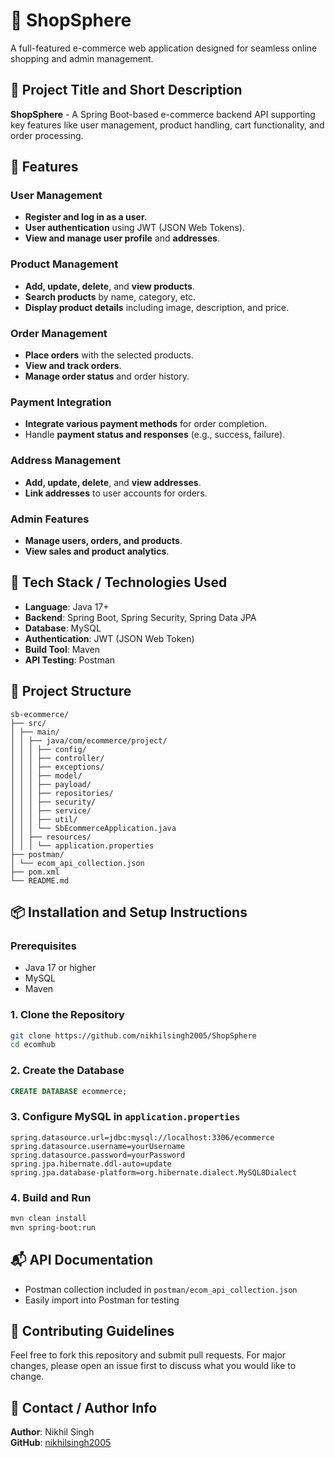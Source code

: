 # 🛒 ShopSphere

A full-featured e-commerce web application designed for seamless online shopping and admin management.

## 📌 Project Title and Short Description
**ShopSphere** - A Spring Boot-based e-commerce backend API supporting key features like user management, product handling, cart functionality, and order processing.

## 🚀 Features
### User Management
- **Register and log in as a user.**
- **User authentication** using JWT (JSON Web Tokens).
- **View and manage user profile** and **addresses**.

### Product Management
- **Add, update, delete**, and **view products**.
- **Search products** by name, category, etc.
- **Display product details** including image, description, and price.

### Order Management
- **Place orders** with the selected products.
- **View and track orders**.
- **Manage order status** and order history.

### Payment Integration
- **Integrate various payment methods** for order completion.
- Handle **payment status and responses** (e.g., success, failure).

### Address Management
- **Add, update, delete**, and **view addresses**.
- **Link addresses** to user accounts for orders.

### Admin Features
- **Manage users, orders, and products**.
- **View sales and product analytics**.

## 🧰 Tech Stack / Technologies Used
- **Language**: Java 17+
- **Backend**: Spring Boot, Spring Security, Spring Data JPA
- **Database**: MySQL
- **Authentication**: JWT (JSON Web Token)
- **Build Tool**: Maven
- **API Testing**: Postman

## 📂 Project Structure
```
sb-ecommerce/
├── src/
│ ├── main/
│ │ ├── java/com/ecommerce/project/
│ │ │ ├── config/
│ │ │ ├── controller/
│ │ │ ├── exceptions/
│ │ │ ├── model/
│ │ │ ├── payload/
│ │ │ ├── repositories/
│ │ │ ├── security/
│ │ │ ├── service/
│ │ │ ├── util/
│ │ │ └── SbEcommerceApplication.java
│ │ ├── resources/
│ │ │ └── application.properties
├── postman/
│ └── ecom_api_collection.json
├── pom.xml
└── README.md
```

## 📦 Installation and Setup Instructions

### Prerequisites
- Java 17 or higher
- MySQL
- Maven

### 1. Clone the Repository
```bash
git clone https://github.com/nikhilsingh2005/ShopSphere
cd ecomhub
```

### 2. Create the Database
```sql
CREATE DATABASE ecommerce;
```

### 3. Configure MySQL in `application.properties`
```properties
spring.datasource.url=jdbc:mysql://localhost:3306/ecommerce
spring.datasource.username=yourUsername
spring.datasource.password=yourPassword
spring.jpa.hibernate.ddl-auto=update
spring.jpa.database-platform=org.hibernate.dialect.MySQL8Dialect
```

### 4. Build and Run
```bash
mvn clean install
mvn spring-boot:run
```

## 📬 API Documentation
- Postman collection included in `postman/ecom_api_collection.json`
- Easily import into Postman for testing

## 🤝 Contributing Guidelines
Feel free to fork this repository and submit pull requests. For major changes, please open an issue first to discuss what you would like to change.

## 📧 Contact / Author Info
**Author**: Nikhil Singh  
**GitHub**: [nikhilsingh2005](https://github.com/nikhilsingh2005)